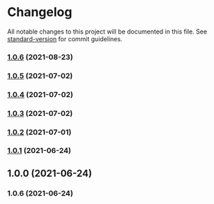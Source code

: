 # Changelog

All notable changes to this project will be documented in this file. See [standard-version](https://github.com/conventional-changelog/standard-version) for commit guidelines.

### [1.0.6](https://github.com/Hb-zzZ/gez-area/compare/v1.0.5...v1.0.6) (2021-08-23)

### [1.0.5](https://github.com/Hb-zzZ/gez-area/compare/v1.0.4...v1.0.5) (2021-07-02)

### [1.0.4](https://github.com/Hb-zzZ/gez-area/compare/v1.0.3...v1.0.4) (2021-07-02)

### [1.0.3](https://github.com/Hb-zzZ/gez-area/compare/v1.0.2...v1.0.3) (2021-07-02)

### [1.0.2](https://github.com/Hb-zzZ/gez-area/compare/v1.0.1...v1.0.2) (2021-07-01)

### [1.0.1](https://github.com/Hb-zzZ/gez-area/compare/v1.0.0...v1.0.1) (2021-06-24)

## 1.0.0 (2021-06-24)

### 1.0.6 (2021-06-24)
